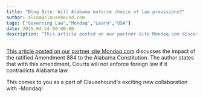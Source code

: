 ```yaml
---
title: "Blog Bite: Will Alabama enforce choice of law provisions?"
author: alina@clausehound.com
tags: ["Governing Law","Mondaq","Learn","USA"]
date: 2015-04-24 00:00:00
description: "This article posted on our partner site Mondaq.com discusses the impact of the ratified Amendment 884 to the Alabama Constitution. The author states that with this amendment, Courts will not enforce..."
---
```


[This article posted on our partner site Mondaq.com](http://www.mondaq.com/unitedstates/x/392326/Constitutional+Administrative+Law/Will+Alabama+Honor+Your+Choice+Of+Law+Provisions) discusses the impact of the ratified Amendment 884 to the Alabama Constitution. The author states that with this amendment, Courts will not enforce foreign law if it contradicts Alabama law.

This comes to you as a part of Clausehound's exciting new collaboration with -Mondaq!